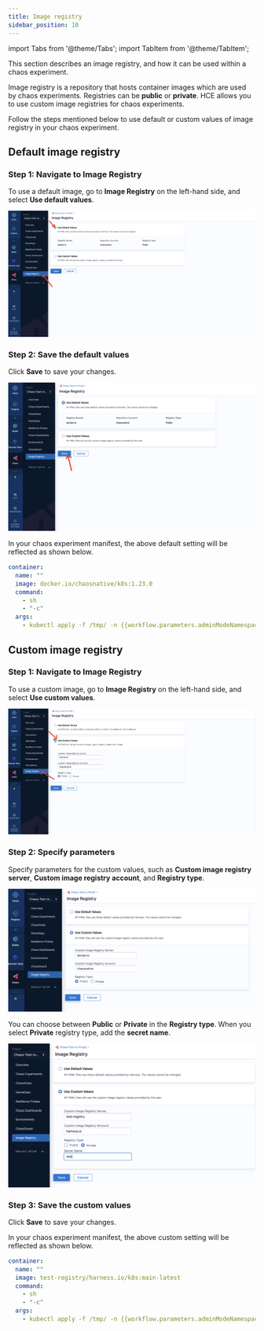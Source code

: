 ```yaml
---
title: Image registry 
sidebar_position: 10
---
```



import Tabs from '@theme/Tabs';
import TabItem from '@theme/TabItem';


This section describes an image registry, and how it can be used within a chaos experiment. 

Image registry is a repository that hosts container images which are used by chaos experiments. Registries can be **public** or **private**. HCE allows you to use custom image registries for chaos experiments.

Follow the steps mentioned below to use default or custom values of image registry in your chaos experiment. 


<Tabs>
  <TabItem value="Default values">

## Default image registry 

### Step 1: Navigate to Image Registry
To use a default image, go to **Image Registry** on the left-hand side, and select **Use default values**. 

![select-default](./static/image-registry/select-default.png)

### Step 2: Save the default values
Click **Save** to save your changes. 

![select-save](./static/image-registry/click-save.png)

In your chaos experiment manifest, the above default setting will be reflected as shown below.
```yaml
container:
  name: ""
  image: docker.io/chaosnative/k8s:1.23.0
  command:
    - sh
    - "-c"
  args:
    - kubectl apply -f /tmp/ -n {{workflow.parameters.adminModeNamespace}} && sleep 30
```


</TabItem>
  <TabItem value="Custom values">

## Custom image registry
### Step 1: Navigate to Image Registry

To use a custom image, go to **Image Registry** on the left-hand side, and select **Use custom values**.

![select-custom](./static/image-registry/select-custom.png)

### Step 2: Specify parameters
Specify parameters for the custom values, such as **Custom image registry server**, **Custom image registry account**, and **Registry type**.

![public-registry](./static/image-registry/public-registry.png)

You can choose between **Public** or **Private** in the **Registry type**. When you select **Private** registry type, add the **secret name**.

![private-registry](./static/image-registry/private-registry.png)

### Step 3: Save the custom values
Click **Save** to save your changes.

In your chaos experiment manifest, the above custom setting will be reflected as shown below.

```yaml
container:
  name: ""
  image: test-registry/harness.io/k8s:main-latest
  command:
    - sh
    - "-c"
  args:
    - kubectl apply -f /tmp/ -n {{workflow.parameters.adminModeNamespace}} && sleep 30
```


</TabItem>
</Tabs>
